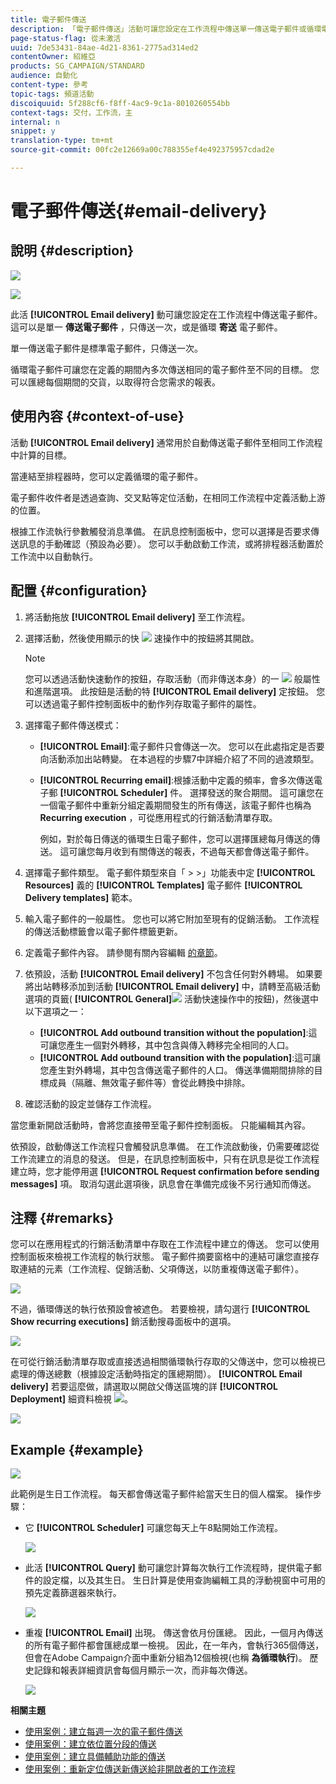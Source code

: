 ```yaml
---
title: 電子郵件傳送
description: 「電子郵件傳送」活動可讓您設定在工作流程中傳送單一傳送電子郵件或循環電子郵件。
page-status-flag: 從未激活
uuid: 7de53431-84ae-4d21-8361-2775ad314ed2
contentOwner: 紹維亞
products: SG_CAMPAIGN/STANDARD
audience: 自動化
content-type: 參考
topic-tags: 頻道活動
discoiquuid: 5f288cf6-f8ff-4ac9-9c1a-8010260554bb
context-tags: 交付，工作流，主
internal: n
snippet: y
translation-type: tm+mt
source-git-commit: 00fc2e12669a00c788355ef4e492375957cdad2e

---
```



# 電子郵件傳送{#email-delivery}

## 說明 {#description}

![](assets/email.png)

![](assets/recurrentemail.png)

此活 **[!UICONTROL Email delivery]** 動可讓您設定在工作流程中傳送電子郵件。 這可以是單一 **傳送電子郵件** ，只傳送一次，或是循環 **寄送** 電子郵件。

單一傳送電子郵件是標準電子郵件，只傳送一次。

循環電子郵件可讓您在定義的期間內多次傳送相同的電子郵件至不同的目標。 您可以匯總每個期間的交貨，以取得符合您需求的報表。

## 使用內容 {#context-of-use}

活動 **[!UICONTROL Email delivery]** 通常用於自動傳送電子郵件至相同工作流程中計算的目標。

當連結至排程器時，您可以定義循環的電子郵件。

電子郵件收件者是透過查詢、交叉點等定位活動，在相同工作流程中定義活動上游的位置。

根據工作流執行參數觸發消息準備。 在訊息控制面板中，您可以選擇是否要求傳送訊息的手動確認（預設為必要）。 您可以手動啟動工作流，或將排程器活動置於工作流中以自動執行。

## 配置 {#configuration}

1. 將活動拖放 **[!UICONTROL Email delivery]** 至工作流程。
1. 選擇活動，然後使用顯示的快 ![](assets/edit_darkgrey-24px.png) 速操作中的按鈕將其開啟。

   >[!NOTE]
   >
   >您可以透過活動快速動作的按鈕，存取活動（而非傳送本身）的一 ![](assets/dlv_activity_params-24px.png) 般屬性和進階選項。 此按鈕是活動的特 **[!UICONTROL Email delivery]** 定按鈕。 您可以透過電子郵件控制面板中的動作列存取電子郵件的屬性。

1. 選擇電子郵件傳送模式：

   * **[!UICONTROL Email]**:電子郵件只會傳送一次。 您可以在此處指定是否要向活動添加出站轉變。 在本過程的步驟7中詳細介紹了不同的過渡類型。
   * **[!UICONTROL Recurring email]**:根據活動中定義的頻率，會多次傳送電子郵 **[!UICONTROL Scheduler]** 件。 選擇發送的聚合期間。 這可讓您在一個電子郵件中重新分組定義期間發生的所有傳送，該電子郵件也稱為 **Recurring execution** ，可從應用程式的行銷活動清單存取。

      例如，對於每日傳送的循環生日電子郵件，您可以選擇匯總每月傳送的傳送。 這可讓您每月收到有關傳送的報表，不過每天都會傳送電子郵件。

1. 選擇電子郵件類型。 電子郵件類型來自「 &gt; &gt;」功能表中定 **[!UICONTROL Resources]** 義的 **[!UICONTROL Templates]** 電子郵件 **[!UICONTROL Delivery templates]** 範本。
1. 輸入電子郵件的一般屬性。 您也可以將它附加至現有的促銷活動。 工作流程的傳送活動標籤會以電子郵件標籤更新。
1. 定義電子郵件內容。 請參閱有關內容編輯 [的章節](../../designing/using/overview.md)。
1. 依預設，活動 **[!UICONTROL Email delivery]** 不包含任何對外轉場。 如果要將出站轉移添加到活動 **[!UICONTROL Email delivery]** 中，請轉至高級活動選項的頁籤( **[!UICONTROL General]**![](assets/dlv_activity_params-24px.png) 活動快速操作中的按鈕)，然後選中以下選項之一：

   * **[!UICONTROL Add outbound transition without the population]**:這可讓您產生一個對外轉移，其中包含與傳入轉移完全相同的人口。
   * **[!UICONTROL Add outbound transition with the population]**:這可讓您產生對外轉場，其中包含傳送電子郵件的人口。 傳送準備期間排除的目標成員（隔離、無效電子郵件等）會從此轉換中排除。

1. 確認活動的設定並儲存工作流程。

當您重新開啟活動時，會將您直接帶至電子郵件控制面板。 只能編輯其內容。

依預設，啟動傳送工作流程只會觸發訊息準備。 在工作流啟動後，仍需要確認從工作流建立的消息的發送。 但是，在訊息控制面板中，只有在訊息是從工作流程建立時，您才能停用選 **[!UICONTROL Request confirmation before sending messages]** 項。 取消勾選此選項後，訊息會在準備完成後不另行通知而傳送。

## 注釋 {#remarks}

您可以在應用程式的行銷活動清單中存取在工作流程中建立的傳送。 您可以使用控制面板來檢視工作流程的執行狀態。 電子郵件摘要窗格中的連結可讓您直接存取連結的元素（工作流程、促銷活動、父項傳送，以防重複傳送電子郵件）。

![](assets/wkf_display_recurrent_executions_2.png)

不過，循環傳送的執行依預設會被遮色。 若要檢視，請勾選行 **[!UICONTROL Show recurring executions]** 銷活動搜尋面板中的選項。

![](assets/wkf_display_recurrent_executions.png)

在可從行銷活動清單存取或直接透過相關循環執行存取的父傳送中，您可以檢視已處理的傳送總數（根據設定活動時指定的匯總期間）。 **[!UICONTROL Email delivery]** 若要這麼做，請選取以開啟父傳送區塊的詳 **[!UICONTROL Deployment]** 細資料檢視 ![](assets/wkf_dlv_detail_button.png)。

![](assets/wkf_display_recurrent_executions_3.png)

## Example {#example}

![](assets/wkf_delivery_example_1.png)

此範例是生日工作流程。 每天都會傳送電子郵件給當天生日的個人檔案。 操作步驟：

* 它 **[!UICONTROL Scheduler]** 可讓您每天上午8點開始工作流程。

   ![](assets/wkf_delivery_example_2.png)

* 此活 **[!UICONTROL Query]** 動可讓您計算每次執行工作流程時，提供電子郵件的設定檔，以及其生日。 生日計算是使用查詢編輯工具的浮動視窗中可用的預先定義篩選器來執行。

   ![](assets/wkf_delivery_example_3.png)

* 重複 **[!UICONTROL Email]** 出現。 傳送會依月份匯總。 因此，一個月內傳送的所有電子郵件都會匯總成單一檢視。 因此，在一年內，會執行365個傳送，但會在Adobe Campaign介面中重新分組為12個檢視(也稱 **為循環執行**)。 歷史記錄和報表詳細資訊會每個月顯示一次，而非每次傳送。

   ![](assets/wkf_delivery_example_4.png)

**相關主題**

* [使用案例：建立每週一次的電子郵件傳送](../../automating/using/workflow-weekly-offer.md)
* [使用案例：建立依位置分段的傳送](../../automating/using/workflow-segmentation-location.md)
* [使用案例：建立具備輔助功能的傳送](../../automating/using/workflow-created-query-with-complement.md)
* [使用案例：重新定位傳送新傳送給非開啟者的工作流程](../../automating/using/workflow-cross-channel-retargeting.md)